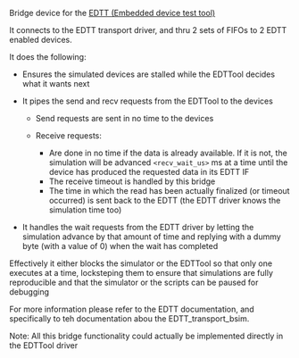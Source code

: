Bridge device for the [EDTT (Embedded device test tool)](https://github.com/EDTTool)

It connects to the EDTT transport driver,
and thru 2 sets of FIFOs to 2 EDTT enabled devices.

It does the following:

* Ensures the simulated devices are stalled while the EDTTool decides what
  it wants next
* It pipes the send and recv requests from the EDTTool to the devices

    * Send requests are sent in no time to the devices
    * Receive requests:

         * Are done in no time if the data is already available. If it is not, the
           simulation will be advanced `<recv_wait_us>` ms at a time until the device
           has produced the requested data in its EDTT IF
         * The receive timeout is handled by this bridge
         * The time in which the read has been actually finalized (or timeout
           occurred) is sent back to the EDTT (the EDTT driver knows the
           simulation time too)

* It handles the wait requests from the EDTT driver by letting the simulation
  advance by that amount of time and replying with a dummy byte (with a value of 0)
  when the wait has completed

Effectively it either blocks the simulator or the EDTTool so that only one
executes at a time, locksteping them to ensure that simulations are fully
reproducible and that the simulator or the scripts can be paused for debugging

For more information please refer to the EDTT documentation, and specifically
to teh documentation abou the EDTT_transport_bsim.

Note: All this bridge functionality could actually be implemented directly in
the EDTTool driver
